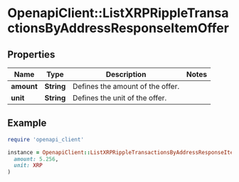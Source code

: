 # OpenapiClient::ListXRPRippleTransactionsByAddressResponseItemOffer

## Properties

| Name | Type | Description | Notes |
| ---- | ---- | ----------- | ----- |
| **amount** | **String** | Defines the amount of the offer. |  |
| **unit** | **String** | Defines the unit of the offer. |  |

## Example

```ruby
require 'openapi_client'

instance = OpenapiClient::ListXRPRippleTransactionsByAddressResponseItemOffer.new(
  amount: 5.256,
  unit: XRP
)
```

